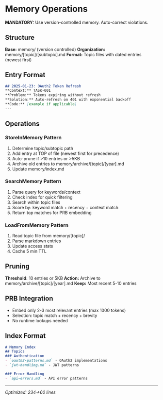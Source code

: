# Memory Operations

**MANDATORY:** Use version-controlled memory. Auto-correct violations.

## Structure
**Base:** memory/ (version controlled)
**Organization:** memory/[topic]/[subtopic].md
**Format:** Topic files with dated entries (newest first)

## Entry Format
```markdown
## 2025-01-23: OAuth2 Token Refresh
**Context:** TASK-001
**Problem:** Tokens expiring without refresh
**Solution:** Auto-refresh on 401 with exponential backoff
**Code:** [example if applicable]
---
```

## Operations

### StoreInMemory Pattern
1. Determine topic/subtopic path
2. Add entry at TOP of file (newest first for precedence)
3. Auto-prune if >10 entries or >5KB
4. Archive old entries to memory/archive/[topic]/[year].md
5. Update memory/index.md

### SearchMemory Pattern
1. Parse query for keywords/context
2. Check index for quick filtering
3. Search within topic files
4. Score by: keyword match + recency + context match
5. Return top matches for PRB embedding

### LoadFromMemory Pattern
1. Read topic file from memory/[topic]/
2. Parse markdown entries
3. Update access stats
4. Cache 5 min TTL

## Pruning
**Threshold:** 10 entries or 5KB
**Action:** Archive to memory/archive/[topic]/[year].md
**Keep:** Most recent 5-10 entries

## PRB Integration
- Embed only 2-3 most relevant entries (max 1000 tokens)
- Selection: topic match + recency + brevity
- No runtime lookups needed

## Index Format
```markdown
# Memory Index
## Topics
### Authentication
- `oauth2-patterns.md` - OAuth2 implementations
- `jwt-handling.md` - JWT patterns

### Error Handling
- `api-errors.md` - API error patterns
```

---
*Optimized: 234→60 lines*
